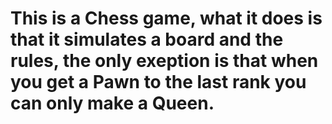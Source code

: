 # This is a Chess game, what it does is that it simulates a board and the rules, the only exeption is that when you get a Pawn to the last rank you can only make a Queen.
